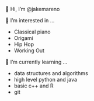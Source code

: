 
👋 Hi, I’m @jakemareno

👀 I’m interested in ...
- Classical piano
- Origami
- Hip Hop
- Working Out

🌱 I’m currently learning ...
- data structures and algorithms
- high level python and java
- basic c++ and R
- git

